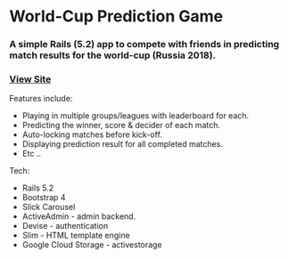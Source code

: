 # World-Cup Prediction Game 
### A simple Rails (5.2) app to compete with friends in predicting match results for the world-cup (Russia 2018). 
### [View Site](https://http://wcprediction.herokuapp.com/)

Features include:
* Playing in multiple groups/leagues with leaderboard for each.
* Predicting the winner, score & decider of each match.
* Auto-locking matches before kick-off.
* Displaying prediction result for all completed matches.
* Etc ..

Tech:
* Rails 5.2
* Bootstrap 4
* Slick Carousel
* ActiveAdmin - admin backend.
* Devise - authentication
* Slim - HTML template engine
* Google Cloud Storage - activestorage
